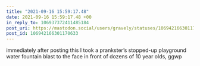 ```yaml
---
title: "2021-09-16 15:59:17.48"
date: 2021-09-16 15:59:17.48 +00
in_reply_to: 106937372411485184
post_uri: https://mastodon.social/users/gravely/statuses/106942166301170633
post_id: 106942166301170633
---
```

immediately after posting this I took a prankster’s stopped-up playground water fountain blast to the face in front of dozens of 10 year olds, ggwp


